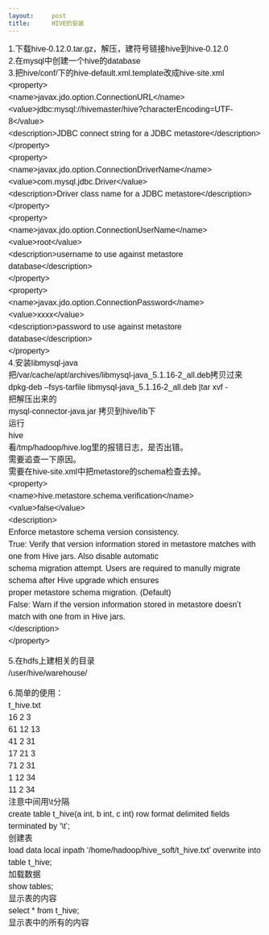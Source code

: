 ```yaml
---
layout:     post
title:      HIVE的安装
---
```

<div id="article_content" class="article_content clearfix csdn-tracking-statistics" data-pid="blog" data-mod="popu_307" data-dsm="post">
								            <link rel="stylesheet" href="https://csdnimg.cn/release/phoenix/template/css/ck_htmledit_views-f76675cdea.css">
						<div class="htmledit_views" id="content_views">
                
<p style="color:rgb(20,20,18);font-family:'Source Sans Pro', Helvetica, sans-serif;font-size:16px;line-height:24px;">
1.下载hive-0.12.0.tar.gz，解压，建符号链接hive到hive-0.12.0<br>
2.在mysql中创建一个hive的database<br>
3.把hive/conf/下的hive-default.xml.template改成hive-site.xml<br>
&lt;property&gt;<br>
&lt;name&gt;javax.jdo.option.ConnectionURL&lt;/name&gt;<br>
&lt;value&gt;jdbc:mysql://hivemaster/hive?characterEncoding=UTF-8&lt;/value&gt;<br>
&lt;description&gt;JDBC connect string for a JDBC metastore&lt;/description&gt;<br>
&lt;/property&gt;<br>
&lt;property&gt;<br>
&lt;name&gt;javax.jdo.option.ConnectionDriverName&lt;/name&gt;<br>
&lt;value&gt;com.mysql.jdbc.Driver&lt;/value&gt;<br>
&lt;description&gt;Driver class name for a JDBC metastore&lt;/description&gt;<br>
&lt;/property&gt;<br>
&lt;property&gt;<br>
&lt;name&gt;javax.jdo.option.ConnectionUserName&lt;/name&gt;<br>
&lt;value&gt;root&lt;/value&gt;<br>
&lt;description&gt;username to use against metastore database&lt;/description&gt;<br>
&lt;/property&gt;<br>
&lt;property&gt;<br>
&lt;name&gt;javax.jdo.option.ConnectionPassword&lt;/name&gt;<br>
&lt;value&gt;xxxx&lt;/value&gt;<br>
&lt;description&gt;password to use against metastore database&lt;/description&gt;<br>
&lt;/property&gt;<br>
4.安装libmysql-java<br>
把/var/cache/apt/archives/libmysql-java_5.1.16-2_all.deb拷贝过来<br>
dpkg-deb –fsys-tarfile libmysql-java_5.1.16-2_all.deb |tar xvf -<br>
把解压出来的<br>
mysql-connector-java.jar 拷贝到hive/lib下<br>
运行<br>
hive<br>
看/tmp/hadoop/hive.log里的报错日志，是否出错。<br>
需要追查一下原因。<br>
需要在hive-site.xml中把metastore的schema检查去掉。<br>
&lt;property&gt;<br>
&lt;name&gt;hive.metastore.schema.verification&lt;/name&gt;<br>
&lt;value&gt;false&lt;/value&gt;<br>
&lt;description&gt;<br>
Enforce metastore schema version consistency.<br>
True: Verify that version information stored in metastore matches with one from Hive jars. Also disable automatic<br>
schema migration attempt. Users are required to manully migrate schema after Hive upgrade which ensures<br>
proper metastore schema migration. (Default)<br>
False: Warn if the version information stored in metastore doesn’t match with one from in Hive jars.<br>
&lt;/description&gt;<br>
&lt;/property&gt;</p>
<p style="color:rgb(20,20,18);font-family:'Source Sans Pro', Helvetica, sans-serif;font-size:16px;line-height:24px;">
5.在hdfs上建相关的目录<br>
/user/hive/warehouse/</p>
<p style="color:rgb(20,20,18);font-family:'Source Sans Pro', Helvetica, sans-serif;font-size:16px;line-height:24px;">
6.简单的使用：<br>
t_hive.txt<br>
16 2 3<br>
61 12 13<br>
41 2 31<br>
17 21 3<br>
71 2 31<br>
1 12 34<br>
11 2 34<br>
注意中间用\t分隔<br>
create table t_hive(a int, b int, c int) row format delimited fields terminated by ‘\t’;<br>
创建表<br>
load data local inpath ‘/home/hadoop/hive_soft/t_hive.txt’ overwrite into table t_hive;<br>
加载数据<br>
show tables;<br>
显示表的内容<br>
select * from t_hive;<br>
显示表中的所有的内容</p>
            </div>
                </div>